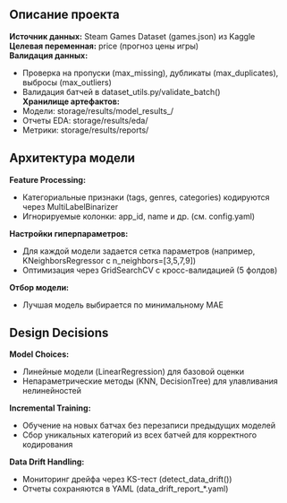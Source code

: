 ## Описание проекта
**Источник данных:** Steam Games Dataset (games.json) из Kaggle  
**Целевая переменная:** price (прогноз цены игры)  
**Валидация данных:**  
  - Проверка на пропуски (max_missing), дубликаты (max_duplicates), выбросы (max_outliers)  
  - Валидация батчей в dataset_utils.py/validate_batch()  
**Хранилище артефактов:**  
  - Модели: storage/results/model_results_<timestamp>/  
  - Отчеты EDA: storage/results/eda/  
  - Метрики: storage/results/reports/  

## Архитектура модели
**Feature Processing:**  
- Категориальные признаки (tags, genres, categories) кодируются через MultiLabelBinarizer  
- Игнорируемые колонки: app_id, name и др. (см. config.yaml)  

**Настройки гиперпараметров:**  
- Для каждой модели задается сетка параметров (например, KNeighborsRegressor с n_neighbors=[3,5,7,9])  
- Оптимизация через GridSearchCV с кросс-валидацией (5 фолдов)  

**Отбор модели:**  
- Лучшая модель выбирается по минимальному MAE  

## Design Decisions
**Model Choices:**  
- Линейные модели (LinearRegression) для базовой оценки  
- Непараметрические методы (KNN, DecisionTree) для улавливания нелинейностей  

**Incremental Training:**  
- Обучение на новых батчах без перезаписи предыдущих моделей  
- Сбор уникальных категорий из всех батчей для корректного кодирования  

**Data Drift Handling:**  
- Мониторинг дрейфа через KS-тест (detect_data_drift())  
- Отчеты сохраняются в YAML (data_drift_report_*.yaml)  